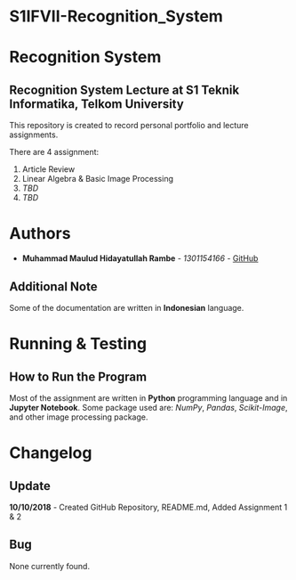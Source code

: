 # S1IFVII-Recognition_System
# Recognition System
## Recognition System Lecture at S1 Teknik Informatika, Telkom University

This repository is created to record personal portfolio and lecture assignments.

There are 4 assignment:
1. Article Review
2. Linear Algebra & Basic Image Processing
3. _TBD_
4. _TBD_

# Authors
* __Muhammad Maulud Hidayatullah Rambe__ - _1301154166_ - [GitHub](https://github.com/mmauludhr)

## Additional Note
Some of the documentation are written in __Indonesian__ language.

# Running & Testing
## How to Run the Program
Most of the assignment are written in __Python__ programming language and in __Jupyter Notebook__.
Some package used are: _NumPy_, _Pandas_, _Scikit-Image_, and other image processing package.

# Changelog
## Update
__10/10/2018__ - Created GitHub Repository, README.md, Added Assignment 1 & 2  

## Bug
 None currently found.
